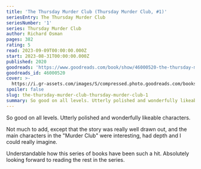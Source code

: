 ```yaml
---
title: 'The Thursday Murder Club (Thursday Murder Club, #1)'
seriesEntry: The Thursday Murder Club
seriesNumber: '1'
series: Thursday Murder Club
author: Richard Osman
pages: 382
rating: 5
read: 2023-09-09T00:00:00.000Z
start: 2023-08-31T00:00:00.000Z
published: 2020
goodreads: 'https://www.goodreads.com/book/show/46000520-the-thursday-murder-club'
goodreads_id: 46000520
cover: >-
  https://i.gr-assets.com/images/S/compressed.photo.goodreads.com/books/1582287822l/46000520._SX315_.jpg
spoiler: false
slug: the-thursday-murder-club-thursday-murder-club-1
summary: So good on all levels. Utterly polished and wonderfully likeable characters.
---
```

So good on all levels. Utterly polished and wonderfully likeable characters.

Not much to add, except that the story was really well drawn out, and the main characters in the "Murder Club" were interesting, had depth and I could really imagine.

Understandable how this series of books have been such a hit. Absolutely looking forward to reading the rest in the series.
